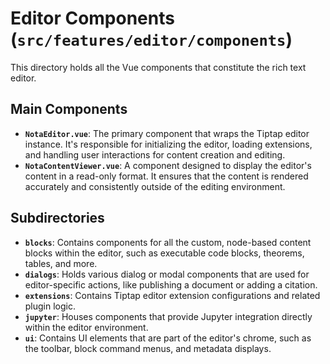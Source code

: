 # Editor Components (`src/features/editor/components`)

This directory holds all the Vue components that constitute the rich text editor.

## Main Components

-   **`NotaEditor.vue`**: The primary component that wraps the Tiptap editor instance. It's responsible for initializing the editor, loading extensions, and handling user interactions for content creation and editing.
-   **`NotaContentViewer.vue`**: A component designed to display the editor's content in a read-only format. It ensures that the content is rendered accurately and consistently outside of the editing environment.

## Subdirectories

-   **`blocks`**: Contains components for all the custom, node-based content blocks within the editor, such as executable code blocks, theorems, tables, and more.
-   **`dialogs`**: Holds various dialog or modal components that are used for editor-specific actions, like publishing a document or adding a citation.
-   **`extensions`**: Contains Tiptap editor extension configurations and related plugin logic.
-   **`jupyter`**: Houses components that provide Jupyter integration directly within the editor environment.
-   **`ui`**: Contains UI elements that are part of the editor's chrome, such as the toolbar, block command menus, and metadata displays. 